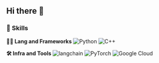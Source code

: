 ## Hi there 👋

### 🦾 Skills
**🧑‍💻 Lang and Frameworks**
![Python](https://img.shields.io/badge/python-3776AB.svg?&style=for-the-badge&logo=python&logoColor=white) ![C++](https://img.shields.io/badge/C++-000000.svg?&style=for-the-badge) 

**🛠️ Infra and Tools**
![langchain](https://img.shields.io/badge/Langchain-000000.svg?&style=for-the-badge) ![PyTorch](https://img.shields.io/badge/pytorch-EE4C2C.svg?&style=for-the-badge&logo=pytorch&logoColor=white) ![Google Cloud](https://img.shields.io/badge/googlecloud-4285F4.svg?&style=for-the-badge&logo=googlecloud&logoColor=white) 
